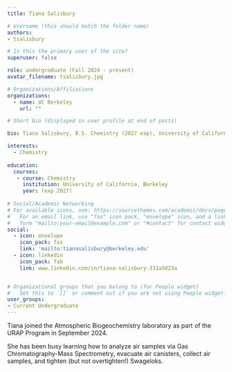 ```yaml
---
title: Tiana Salisbury

# Username (this should match the folder name)
authors:
- tsalisbury

# Is this the primary user of the site?
superuser: false

role: undergraduate (Fall 2024 - present)
avatar_filename: tsalisbury.jpg

# Organizations/Affiliations
organizations:
  - name: UC Berkeley
    url: ""

# Short bio (displayed in user profile at end of posts)

bio: Tiana Salisbury, B.S. Chemistry (2027 exp), University of California at Berkeley. URAP researcher in Atmospheric Biogeochemistry Lab (Sept 2024- present).   

interests:
  - Chemistry
  
education:
  courses:
   - course: Chemistry
     institution: University of California, Berkeley
     year: (exp 2027)
      
# Social/Academic Networking
# For available icons, see: https://sourcethemes.com/academic/docs/page-builder/#icons
#   For an email link, use "fas" icon pack, "envelope" icon, and a link in the
#   form "mailto:your-email@example.com" or "#contact" for contact widget.
social:
  - icon: envelope
    icon_pack: fas
    link: 'mailto:tianasalisbury@berkeley.edu'
  - icon: linkedin
    icon_pack: fab
    link: www.linkedin.com/in/tiana-salisbury-331a5823a


# Organizational groups that you belong to (for People widget)
#   Set this to `[]` or comment out if you are not using People widget.
user_groups:
- Current Undergraduate
---
```


Tiana joined the Atmospheric Biogeochemistry laboratory as part of the URAP Program in September 2024.

She has been busy learning how to analyze air samples via Gas Chromatography-Mass Spectrometry, evacuate air canisters, collect air samples, and tighten (but not overtighten!) Swageloks.  
